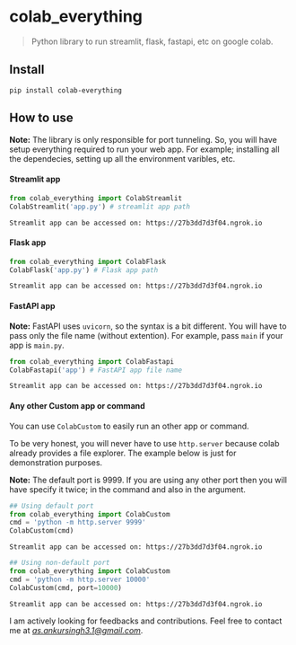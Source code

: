 # colab_everything
> Python library to run streamlit, flask, fastapi, etc on google colab.


## Install

`pip install colab-everything`

## How to use

**Note:** The library is only responsible for port tunneling. So, you will have setup everything required to run your web app. For example; installing all the dependecies, setting up all the environment varibles, etc.

#### Streamlit app

```python
from colab_everything import ColabStreamlit
ColabStreamlit('app.py') # streamlit app path
```

    Streamlit app can be accessed on: https://27b3dd7d3f04.ngrok.io


#### Flask app

```python
from colab_everything import ColabFlask
ColabFlask('app.py') # Flask app path
```

    Streamlit app can be accessed on: https://27b3dd7d3f04.ngrok.io


#### FastAPI app

**Note:** FastAPI uses `uvicorn`, so the syntax is a bit different. You will have to pass only the file name (without extention). For example, pass `main` if your app is `main.py`.

```python
from colab_everything import ColabFastapi
ColabFastapi('app') # FastAPI app file name
```

    Streamlit app can be accessed on: https://27b3dd7d3f04.ngrok.io


#### Any other Custom app or command

You can use `ColabCustom` to easily run an other app or command.

To be very honest, you will never have to use `http.server` because colab already provides a file explorer. The example below is just for demonstration purposes.

**Note:** The default port is 9999. If you are using any other port then you will have specify it twice; in the command and also in the argument.

```python
## Using default port
from colab_everything import ColabCustom
cmd = 'python -m http.server 9999'
ColabCustom(cmd)
```

    Streamlit app can be accessed on: https://27b3dd7d3f04.ngrok.io


```python
## Using non-default port
from colab_everything import ColabCustom
cmd = 'python -m http.server 10000'
ColabCustom(cmd, port=10000)
```

    Streamlit app can be accessed on: https://27b3dd7d3f04.ngrok.io


I am actively looking for feedbacks and contributions. Feel free to contact me at *as.ankursingh3.1@gmail.com*.
